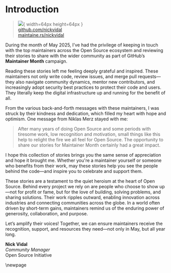 # Introduction

> ![](https://github.com/nickvidal.png){ width=64px height=64px }  
> [github.com/nickvidal](https://github.com/nickvidal)  
> [maintaine.rs/nickvidal](https://maintaine.rs/nickvidal)

During the month of May 2025, I’ve had the privilege of keeping in touch with the top maintainers across the Open Source ecosystem and reviewing their stories to share with the wider community as part of GitHub’s **Maintainer Month** campaign.

Reading these stories left me feeling deeply grateful and inspired. These maintainers not only write code, review issues, and merge pull requests—they also navigate community dynamics, mentor new contributors, and increasingly adopt security best practices to protect their code and users. They literally keep the digital infrastructure up and running for the benefit of all.

From the various back-and-forth messages with these maintainers, I was struck by their kindness and dedication, which filled my heart with hope and optimism. One message from Niklas Merz stayed with me:

> After many years of doing Open Source and some periods with tiresome work, low recognition and motivation, small things like this help to relight the fire we all feel for Open Source. The opportunity to share our stories for Maintainer Month certainly had a great impact.

I hope this collection of stories brings you the same sense of appreciation and hope it brought me. Whether you're a maintainer yourself or someone who benefits from their work, may these stories help you see the people behind the code—and inspire you to celebrate and support them.

These stories are a testament to the quiet heroism at the heart of Open Source. Behind every project we rely on are people who choose to show up—not for profit or fame, but for the love of building, solving problems, and sharing solutions. Their work ripples outward, enabling innovation across industries and connecting communities across the globe. In a world often driven by short-term gains, maintainers remind us of the enduring power of generosity, collaboration, and purpose.

Let’s amplify their voices! Together, we can ensure maintainers receive the recognition, support, and resources they need—not only in May, but all year long.

**Nick Vidal**  
_Community Manager_  
Open Source Initiative

\newpage
